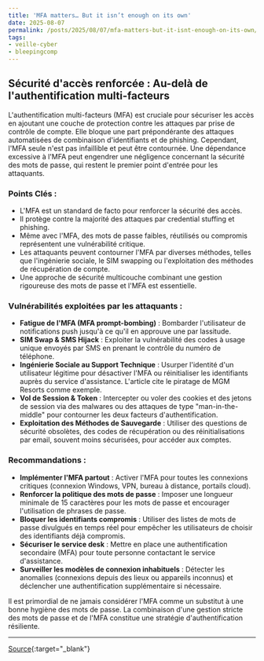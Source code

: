 ```yaml
---
title: 'MFA matters… But it isn’t enough on its own'
date: 2025-08-07
permalink: /posts/2025/08/07/mfa-matters-but-it-isnt-enough-on-its-own/
tags:
- veille-cyber
- bleepingcomp
---
```

## Sécurité d'accès renforcée : Au-delà de l'authentification multi-facteurs

L'authentification multi-facteurs (MFA) est cruciale pour sécuriser les accès en ajoutant une couche de protection contre les attaques par prise de contrôle de compte. Elle bloque une part prépondérante des attaques automatisées de combinaison d'identifiants et de phishing. Cependant, l'MFA seule n'est pas infaillible et peut être contournée. Une dépendance excessive à l'MFA peut engendrer une négligence concernant la sécurité des mots de passe, qui restent le premier point d'entrée pour les attaquants.

### Points Clés :

*   L'MFA est un standard de facto pour renforcer la sécurité des accès.
*   Il protège contre la majorité des attaques par credential stuffing et phishing.
*   Même avec l'MFA, des mots de passe faibles, réutilisés ou compromis représentent une vulnérabilité critique.
*   Les attaquants peuvent contourner l'MFA par diverses méthodes, telles que l'ingénierie sociale, le SIM swapping ou l'exploitation des méthodes de récupération de compte.
*   Une approche de sécurité multicouche combinant une gestion rigoureuse des mots de passe et l'MFA est essentielle.

### Vulnérabilités exploitées par les attaquants :

*   **Fatigue de l'MFA (MFA prompt-bombing)** : Bombarder l'utilisateur de notifications push jusqu'à ce qu'il en approuve une par lassitude.
*   **SIM Swap & SMS Hijack** : Exploiter la vulnérabilité des codes à usage unique envoyés par SMS en prenant le contrôle du numéro de téléphone.
*   **Ingénierie Sociale au Support Technique** : Usurper l'identité d'un utilisateur légitime pour désactiver l'MFA ou réinitialiser les identifiants auprès du service d'assistance. L'article cite le piratage de MGM Resorts comme exemple.
*   **Vol de Session & Token** : Intercepter ou voler des cookies et des jetons de session via des malwares ou des attaques de type "man-in-the-middle" pour contourner les deux facteurs d'authentification.
*   **Exploitation des Méthodes de Sauvegarde** : Utiliser des questions de sécurité obsolètes, des codes de récupération ou des réinitialisations par email, souvent moins sécurisées, pour accéder aux comptes.

### Recommandations :

*   **Implémenter l'MFA partout** : Activer l'MFA pour toutes les connexions critiques (connexion Windows, VPN, bureau à distance, portails cloud).
*   **Renforcer la politique des mots de passe** : Imposer une longueur minimale de 15 caractères pour les mots de passe et encourager l'utilisation de phrases de passe.
*   **Bloquer les identifiants compromis** : Utiliser des listes de mots de passe divulgués en temps réel pour empêcher les utilisateurs de choisir des identifiants déjà compromis.
*   **Sécuriser le service desk** : Mettre en place une authentification secondaire (MFA) pour toute personne contactant le service d'assistance.
*   **Surveiller les modèles de connexion inhabituels** : Détecter les anomalies (connexions depuis des lieux ou appareils inconnus) et déclencher une authentification supplémentaire si nécessaire.

Il est primordial de ne jamais considérer l'MFA comme un substitut à une bonne hygiène des mots de passe. La combinaison d'une gestion stricte des mots de passe et de l'MFA constitue une stratégie d'authentification résiliente.

---
[Source](https://www.bleepingcomputer.com/news/security/mfa-matters-but-it-isnt-enough-on-its-own/){:target="_blank"}
